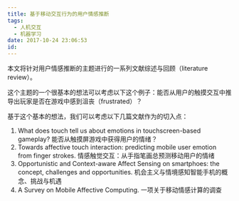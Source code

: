 ```yaml
---
title: 基于移动交互行为的用户情感推断
tags:
  - 人机交互
  - 机器学习
date: 2017-10-24 23:06:53
id:
---
```


本文将针对用户情感推断的主题进行的一系列文献综述与回顾（literature review）。

这个主题的一个很基本的想法可以考虑以下这个例子：能否从用户的触摸交互中推导出玩家是否在游戏中感到沮丧（frustrated）？

基于这个基本的想法，我们可以考虑以下几篇文献作为的切入点：

1. What does touch tell us about emotions in touchscreen-based gameplay? 能否从触摸屏游戏中获得用户的情绪？
2. Towards affective touch interaction: predicting mobile user emotion from finger strokes. 情感触觉交互：从手指笔画总预测移动用户的情绪
3. Opportunistic and Context-aware Affect Sensing on smartphoes: the concept, challenges and opportunities.  机会主义与情境感知智能手机的概念、挑战与机遇
4. A Survey on Mobile Affective Computing. 一项关于移动情感计算的调查

